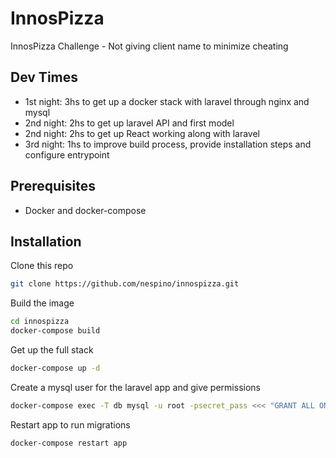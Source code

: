 # InnosPizza
InnosPizza Challenge - Not giving client name to minimize cheating


## Dev Times

- 1st night: 3hs to get up a docker stack with laravel through nginx and mysql
- 2nd night: 2hs to get up laravel API and first model
- 2nd night: 2hs to get up React working along with laravel
- 3rd night: 1hs to improve build process, provide installation steps and configure entrypoint

## Prerequisites

- Docker and docker-compose

## Installation

Clone this repo
```bash
git clone https://github.com/nespino/innospizza.git
```

Build the image
```bash
cd innospizza
docker-compose build
```

Get up the full stack
```bash
docker-compose up -d
```

Create a mysql user for the laravel app and give permissions
```bash
docker-compose exec -T db mysql -u root -psecret_pass <<< "GRANT ALL ON laravel.* TO 'laraveluser'@'%' IDENTIFIED BY 'user_password'; FLUSH PRIVILEGES;"
```

Restart app to run migrations
```bash
docker-compose restart app
```







